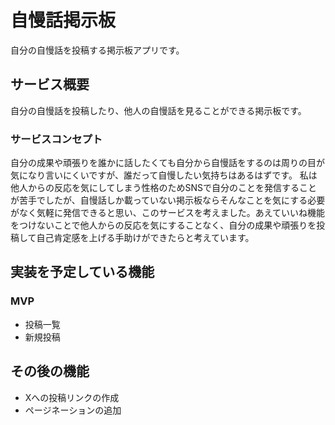 # 自慢話掲示板
自分の自慢話を投稿する掲示板アプリです。

## サービス概要
自分の自慢話を投稿したり、他人の自慢話を見ることができる掲示板です。

### サービスコンセプト
自分の成果や頑張りを誰かに話したくても自分から自慢話をするのは周りの目が気になり言いにくいですが、誰だって自慢したい気持ちはあるはずです。
私は他人からの反応を気にしてしまう性格のためSNSで自分のことを発信することが苦手でしたが、自慢話しか載っていない掲示板ならそんなことを気にする必要がなく気軽に発信できると思い、このサービスを考えました。あえていいね機能をつけないことで他人からの反応を気にすることなく、自分の成果や頑張りを投稿して自己肯定感を上げる手助けができたらと考えています。

## 実装を予定している機能
### MVP
* 投稿一覧
* 新規投稿

## その後の機能
* Xへの投稿リンクの作成
* ページネーションの追加
  

